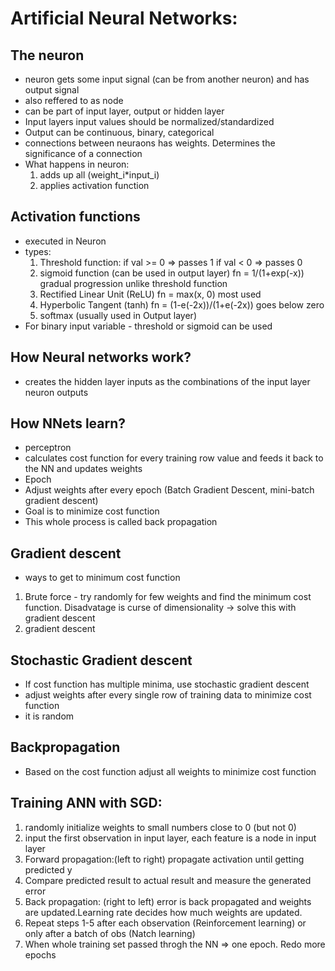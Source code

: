 # Artificial Neural Networks:
## The neuron
- neuron gets some input signal (can be from another neuron) and has output signal
- also reffered to as node
- can be part of input layer, output or hidden layer
- Input layers input values should be normalized/standardized
- Output can be continuous, binary, categorical 
- connections between neuraons has weights. Determines the significance of a connection
- What happens in neuron:
  1. adds up all (weight_i*input_i)
  2. applies activation function

## Activation functions
- executed in Neuron
- types:
  1. Threshold function: 
      if val >= 0 => passes 1
      if val < 0  => passes 0
  2. sigmoid function (can be used in output layer)
      fn = 1/(1+exp(-x))
      gradual progression unlike threshold function
  3. Rectified Linear Unit (ReLU)
      fn = max(x, 0)
      most used
  4. Hyperbolic Tangent (tanh)
      fn = (1-e(-2x))/(1+e(-2x))
      goes below zero
  5. softmax (usually used in Output layer)
- For binary input variable - threshold or sigmoid can be used

## How Neural networks work?
- creates the hidden layer inputs as the combinations of the input layer neuron outputs

## How NNets learn?
- perceptron
- calculates cost function for every training row value and feeds it back to the NN and updates weights
- Epoch
- Adjust weights after every epoch (Batch Gradient Descent, mini-batch gradient descent)
- Goal is to minimize cost function
- This whole process is called back propagation

## Gradient descent
- ways to get to minimum cost function 
1. Brute force - try randomly for few weights and find the minimum cost function. Disadvatage is curse of dimensionality -> solve this with gradient descent
2. gradient descent

## Stochastic Gradient descent
- If cost function has multiple minima, use stochastic gradient descent
- adjust weights after every single row of training data to minimize cost function
- it is random

## Backpropagation
- Based on the cost function adjust all weights to minimize cost function

## Training ANN with SGD:
1. randomly initialize weights to small numbers close to 0 (but not 0)
2. input the first observation in input layer, each feature is a node in input layer
3. Forward propagation:(left to right) propagate activation until getting predicted y
4. Compare predicted result to actual result and measure the generated error
5. Back propagation: (right to left) error is back propagated and weights are updated.Learning rate decides how much weights are updated.
6. Repeat steps 1-5 after each observation (Reinforcement learning) or only after a batch of obs (Natch learning)
7. When whole training set passed throgh the NN => one epoch. Redo more epochs

